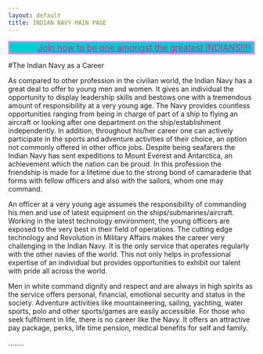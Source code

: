 ```yaml
---
layout: default
title: INDIAN NAVY MAIN PAGE
---
```

<marquee style="background:darkturquoise;font-size:1.25em;border:violet 3px SOLID;" behavior="alternate"><a href="/data/signup/" STyle="color:deeppink;">Join now to be one amongst the greatest INDIANS!!!!</a></MARQUEE>
<object width="500" height="350" data="//www.youtube.com/embed/PpA_CJoHsr4" frameborder="0" allowfullscreen align="middle"></object>

#The Indian Navy as a Career

As compared to other profession in the civilian world, the Indian Navy has a great deal to offer to young men and women. It gives an individual the opportunity to display leadership skills and bestows one with a tremendous amount of responsibility at a very young age. The Navy provides countless opportunities ranging from being in charge of part of a ship to flying an aircraft or looking after one department on the ship/establishment independently. In addition, throughout his/her career one can actively participate in the sports and adventure activities of their choice, an option not commonly offered in other office jobs. Despite being seafarers the Indian Navy has sent expeditions to Mount Everest and Antarctica, an achievement which the nation can be proud. In this profession the friendship is made for a lifetime due to the strong bond of camaraderie that forms with fellow officers and also with the sailors, whom one may command.

An officer at a very young age assumes the responsibility of commanding his men and use of latest equipment on the ships/submarines/aircraft. Working in the latest technology environment, the young officers are exposed to the very best in their field of operations. The cutting edge technology and Revolution in Military Affairs makes the career very challenging in the Indian Navy. It is the only service that operates regularly with the other navies of the world. This not only helps in professional expertise of an individual but provides opportunities to exhibit our talent with pride all across the world.

Men in white command dignity and respect and are always in high spirits as the service offers personal, financial, emotional security and status in the society. Adventure activities like mountaineering, sailing, yachting, water sports, polo and other sports/games are easily accessible. For those who seek fulfilment in life, there is no career like the Navy. It offers an attractive pay package, perks, life time pension, medical benefits for self and family.



........